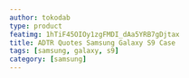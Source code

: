 ```yaml
---
author: tokodab
type: product
featimg: 1hTiF45OIOy1zgFMDI_dAa5YRB7gDjtax
title: ADTR Quotes Samsung Galaxy S9 Case
tags: [samsung, galaxy, s9]
category: [samsung]
---
```

